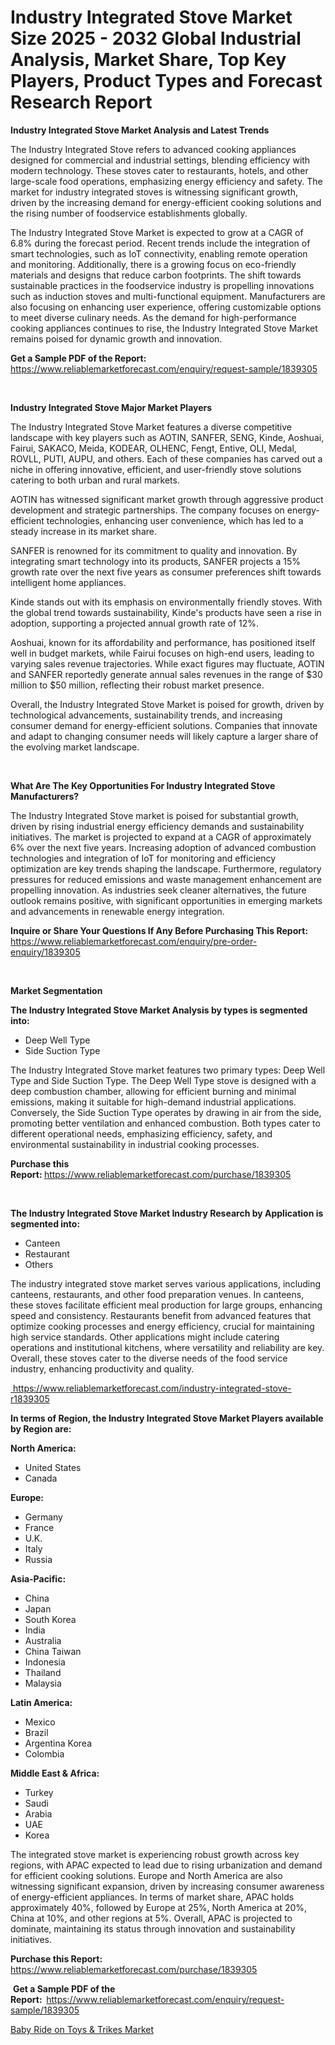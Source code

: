 <p><h1>Industry Integrated Stove Market Size 2025 - 2032 Global Industrial Analysis, Market Share, Top Key Players, Product Types and Forecast Research Report</h1></p><p><strong>Industry Integrated Stove Market Analysis and Latest Trends</strong></p>
<p><p>The Industry Integrated Stove refers to advanced cooking appliances designed for commercial and industrial settings, blending efficiency with modern technology. These stoves cater to restaurants, hotels, and other large-scale food operations, emphasizing energy efficiency and safety. The market for industry integrated stoves is witnessing significant growth, driven by the increasing demand for energy-efficient cooking solutions and the rising number of foodservice establishments globally. </p><p>The Industry Integrated Stove Market is expected to grow at a CAGR of 6.8% during the forecast period. Recent trends include the integration of smart technologies, such as IoT connectivity, enabling remote operation and monitoring. Additionally, there is a growing focus on eco-friendly materials and designs that reduce carbon footprints. The shift towards sustainable practices in the foodservice industry is propelling innovations such as induction stoves and multi-functional equipment. Manufacturers are also focusing on enhancing user experience, offering customizable options to meet diverse culinary needs. As the demand for high-performance cooking appliances continues to rise, the Industry Integrated Stove Market remains poised for dynamic growth and innovation.</p></p>
<p><strong>Get a Sample PDF of the Report:&nbsp;</strong> <a href="https://www.reliablemarketforecast.com/enquiry/request-sample/1839305?utm_campaign=1080&utm_medium=2&utm_source=Github&utm_content=ia&utm_term=10022025&utm_id=industry-integrated-stove">https://www.reliablemarketforecast.com/enquiry/request-sample/1839305</a></p>
<p>&nbsp;</p>
<p><strong>Industry Integrated Stove Major Market Players</strong></p>
<p><p>The Industry Integrated Stove Market features a diverse competitive landscape with key players such as AOTIN, SANFER, SENG, Kinde, Aoshuai, Fairui, SAKACO, Meida, KODEAR, OLHENC, Fengt, Entive, OLI, Medal, ROVLL, PUTI, AUPU, and others. Each of these companies has carved out a niche in offering innovative, efficient, and user-friendly stove solutions catering to both urban and rural markets.</p><p>AOTIN has witnessed significant market growth through aggressive product development and strategic partnerships. The company focuses on energy-efficient technologies, enhancing user convenience, which has led to a steady increase in its market share.</p><p>SANFER is renowned for its commitment to quality and innovation. By integrating smart technology into its products, SANFER projects a 15% growth rate over the next five years as consumer preferences shift towards intelligent home appliances.</p><p>Kinde stands out with its emphasis on environmentally friendly stoves. With the global trend towards sustainability, Kinde's products have seen a rise in adoption, supporting a projected annual growth rate of 12%.</p><p>Aoshuai, known for its affordability and performance, has positioned itself well in budget markets, while Fairui focuses on high-end users, leading to varying sales revenue trajectories. While exact figures may fluctuate, AOTIN and SANFER reportedly generate annual sales revenues in the range of $30 million to $50 million, reflecting their robust market presence.</p><p>Overall, the Industry Integrated Stove Market is poised for growth, driven by technological advancements, sustainability trends, and increasing consumer demand for energy-efficient solutions. Companies that innovate and adapt to changing consumer needs will likely capture a larger share of the evolving market landscape.</p></p>
<p>&nbsp;</p>
<p><strong>What Are The Key Opportunities For Industry Integrated Stove Manufacturers?</strong></p>
<p><p>The Industry Integrated Stove market is poised for substantial growth, driven by rising industrial energy efficiency demands and sustainability initiatives. The market is projected to expand at a CAGR of approximately 6% over the next five years. Increasing adoption of advanced combustion technologies and integration of IoT for monitoring and efficiency optimization are key trends shaping the landscape. Furthermore, regulatory pressures for reduced emissions and waste management enhancement are propelling innovation. As industries seek cleaner alternatives, the future outlook remains positive, with significant opportunities in emerging markets and advancements in renewable energy integration.</p></p>
<p><strong>Inquire or Share Your Questions If Any Before Purchasing This Report:</strong> <a href="https://www.reliablemarketforecast.com/enquiry/pre-order-enquiry/1839305?utm_campaign=1080&utm_medium=2&utm_source=Github&utm_content=ia&utm_term=10022025&utm_id=industry-integrated-stove">https://www.reliablemarketforecast.com/enquiry/pre-order-enquiry/1839305</a></p>
<p>&nbsp;</p>
<p><strong>Market Segmentation</strong></p>
<p><strong>The Industry Integrated Stove Market Analysis by types is segmented into:</strong></p>
<p><ul><li>Deep Well Type</li><li>Side Suction Type</li></ul></p>
<p><p>The Industry Integrated Stove market features two primary types: Deep Well Type and Side Suction Type. The Deep Well Type stove is designed with a deep combustion chamber, allowing for efficient burning and minimal emissions, making it suitable for high-demand industrial applications. Conversely, the Side Suction Type operates by drawing in air from the side, promoting better ventilation and enhanced combustion. Both types cater to different operational needs, emphasizing efficiency, safety, and environmental sustainability in industrial cooking processes.</p></p>
<p><strong>Purchase this Report:&nbsp;</strong><a href="https://www.reliablemarketforecast.com/purchase/1839305?utm_campaign=1080&utm_medium=2&utm_source=Github&utm_content=ia&utm_term=10022025&utm_id=industry-integrated-stove">https://www.reliablemarketforecast.com/purchase/1839305</a></p>
<p>&nbsp;</p>
<p><strong>The Industry Integrated Stove Market Industry Research by Application is segmented into:</strong></p>
<p><ul><li>Canteen</li><li>Restaurant</li><li>Others</li></ul></p>
<p><p>The industry integrated stove market serves various applications, including canteens, restaurants, and other food preparation venues. In canteens, these stoves facilitate efficient meal production for large groups, enhancing speed and consistency. Restaurants benefit from advanced features that optimize cooking processes and energy efficiency, crucial for maintaining high service standards. Other applications might include catering operations and institutional kitchens, where versatility and reliability are key. Overall, these stoves cater to the diverse needs of the food service industry, enhancing productivity and quality.</p></p>
<p><a href="https://www.reliablemarketforecast.com/industry-integrated-stove-r1839305?utm_campaign=1080&utm_medium=2&utm_source=Github&utm_content=ia&utm_term=10022025&utm_id=industry-integrated-stove">&nbsp;https://www.reliablemarketforecast.com/industry-integrated-stove-r1839305</a></p>
<p><strong>In terms of Region, the Industry Integrated Stove Market Players available by Region are:</strong></p>
<p>
    <p> <strong> North America: </strong>
        <ul>
            <li>United States</li>
            <li>Canada</li>
        </ul>
        </p> 
    <p> <strong> Europe: </strong>
        <ul>
            <li>Germany</li>
            <li>France</li>
            <li>U.K.</li>
            <li>Italy</li>
            <li>Russia</li>
        </ul>
        </p> 
    <p> <strong> Asia-Pacific: </strong>
        <ul>
            <li>China</li>
            <li>Japan</li>
            <li>South Korea</li>
            <li>India</li>
            <li>Australia</li>
            <li>China Taiwan</li>
            <li>Indonesia</li>
            <li>Thailand</li>
            <li>Malaysia</li>
        </ul>
        </p> 
    <p> <strong> Latin America: </strong>
        <ul>
            <li>Mexico</li>
            <li>Brazil</li>
            <li>Argentina Korea</li>
            <li>Colombia</li>
        </ul>
        </p> 
    <p> <strong> Middle East & Africa: </strong>
        <ul>
            <li>Turkey</li>
            <li>Saudi</li>
            <li>Arabia</li>
            <li>UAE</li>
            <li>Korea</li>
        </ul>
    </p>
    </p>
<p><p>The integrated stove market is experiencing robust growth across key regions, with APAC expected to lead due to rising urbanization and demand for efficient cooking solutions. Europe and North America are also witnessing significant expansion, driven by increasing consumer awareness of energy-efficient appliances. In terms of market share, APAC holds approximately 40%, followed by Europe at 25%, North America at 20%, China at 10%, and other regions at 5%. Overall, APAC is projected to dominate, maintaining its status through innovation and sustainability initiatives.</p></p>
<p><strong>Purchase this Report: </strong><a href="https://www.reliablemarketforecast.com/purchase/1839305?utm_campaign=1080&utm_medium=2&utm_source=Github&utm_content=ia&utm_term=10022025&utm_id=industry-integrated-stove">https://www.reliablemarketforecast.com/purchase/1839305</a></p>
<p>&nbsp;<strong>Get a Sample PDF of the Report:&nbsp;&nbsp;</strong><a href="https://www.reliablemarketforecast.com/enquiry/request-sample/1839305?utm_campaign=1080&utm_medium=2&utm_source=Github&utm_content=ia&utm_term=10022025&utm_id=industry-integrated-stove">https://www.reliablemarketforecast.com/enquiry/request-sample/1839305</a></p>
<p><strong></strong></p>
<p><p><a href="https://github.com/gdfhhhj/Market-Research-Report-List-7/blob/main/baby-ride-on-toys-trikes-market.md?utm_campaign=1080&utm_medium=2&utm_source=Github&utm_content=ia&utm_term=10022025&utm_id=industry-integrated-stove">Baby Ride on Toys & Trikes Market</a></p></p>